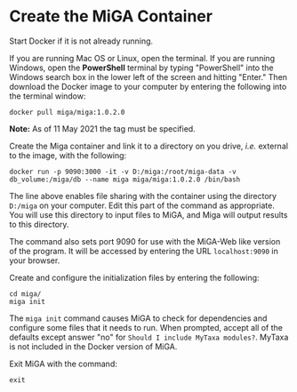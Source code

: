 # Create the MiGA Container

Start Docker if it is not already running.

If you are running Mac OS or Linux, open the terminal. If you are running Windows, open the **PowerShell** terminal by typing "PowerShell" into the Windows search box in the lower left of the screen and hitting "Enter." Then download the Docker image to your computer by entering the following into the terminal window:

```text
docker pull miga/miga:1.0.2.0
```

**Note:** As of 11 May 2021 the tag must be specified.

Create the Miga container and link it to a directory on you drive, _i.e._ external to the image, with the following:

```text
docker run -p 9090:3000 -it -v D:/miga:/root/miga-data -v db_volume:/miga/db --name miga miga/miga:1.0.2.0 /bin/bash
```

The line above enables file sharing with the container using the directory `D:/miga` on your computer. Edit this part of the command as appropriate. You will use this directory to input files to MiGA, and Miga will output results to this directory.

The command also sets port 9090 for use with the MiGA-Web like version of the program. It will be accessed by entering the URL `localhost:9090` in your browser.

Create and configure the initialization files by entering the following:

```text
cd miga/
miga init
```

The `miga init` command causes MiGA to check for dependencies and configure some files that it needs to run. When prompted, accept all of the defaults except answer "no" for `Should I include MyTaxa modules?`. MyTaxa is not included in the Docker version of MiGA.

Exit MiGA with the command:

```text
exit
```
